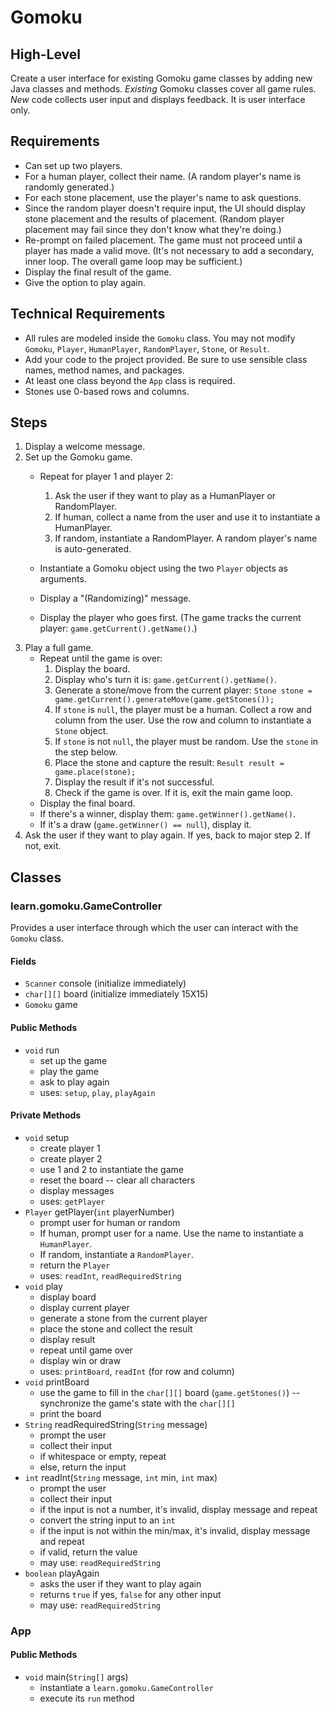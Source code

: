 # Gomoku
## High-Level
Create a user interface for existing Gomoku game classes by adding new Java classes and methods. _Existing_ Gomoku classes cover all game rules. _New_ code collects user input and displays feedback. It is user interface only.
## Requirements
- Can set up two players.
- For a human player, collect their name. (A random player's name is randomly generated.)
- For each stone placement, use the player's name to ask questions.
- Since the random player doesn't require input, the UI should display stone placement and the results of placement. (Random player placement may fail since they don't know what they're doing.)
- Re-prompt on failed placement. The game must not proceed until a player has made a valid move. (It's not necessary to add a secondary, inner loop. The overall game loop may be sufficient.)
- Display the final result of the game.
- Give the option to play again.
## Technical Requirements
- All rules are modeled inside the `Gomoku` class. You may not modify `Gomoku`, `Player`, `HumanPlayer`, `RandomPlayer`, `Stone`, or `Result`.
- Add your code to the project provided. Be sure to use sensible class names, method names, and packages.
- At least one class beyond the `App` class is required.
- Stones use 0-based rows and columns.
## Steps
1. Display a welcome message.
2. Set up the Gomoku game.
    - Repeat for player 1 and player 2:
        1. Ask the user if they want to play as a HumanPlayer or RandomPlayer.
        2. If human, collect a name from the user and use it to instantiate a HumanPlayer.
        3. If random, instantiate a RandomPlayer. A random player's name is auto-generated.

    - Instantiate a Gomoku object using the two `Player` objects as arguments.
    - Display a "(Randomizing)" message.
    - Display the player who goes first. (The game tracks the current player: `game.getCurrent().getName()`.)
3. Play a full game.
    - Repeat until the game is over:
        1. Display the board.
        2. Display who's turn it is: `game.getCurrent().getName()`.
        3. Generate a stone/move from the current player: `Stone stone = game.getCurrent().generateMove(game.getStones());`
        4. If `stone` is `null`, the player must be a human. Collect a row and column from the user. Use the row and column to instantiate a `Stone` object.
        5. If `stone` is not `null`, the player must be random. Use the `stone` in the step below.
        6. Place the stone and capture the result: `Result result = game.place(stone);`
        7. Display the result if it's not successful.
        8. Check if the game is over. If it is, exit the main game loop.
    - Display the final board.
    - If there's a winner, display them: `game.getWinner().getName()`.
    - If it's a draw (`game.getWinner() == null`), display it.
4. Ask the user if they want to play again. If yes, back to major step 2. If not, exit.
## Classes
### learn.gomoku.GameController
Provides a user interface through which the user can interact with the `Gomoku` class.
#### Fields
- `Scanner` console (initialize immediately)
- `char[][]` board (initialize immediately 15X15)
- `Gomoku` game
#### Public Methods
- `void` run
    - set up the game
    - play the game
    - ask to play again
    - uses: `setup`, `play`, `playAgain`
#### Private Methods
- `void` setup
    - create player 1
    - create player 2
    - use 1 and 2 to instantiate the game
    - reset the board -- clear all characters
    - display messages
    - uses: `getPlayer`
- `Player` getPlayer(`int` playerNumber)
    - prompt user for human or random
    - If human, prompt user for a name. Use the name to instantiate a `HumanPlayer`.
    - If random, instantiate a `RandomPlayer`.
    - return the `Player`
    - uses: `readInt`, `readRequiredString`
- `void` play
    - display board
    - display current player
    - generate a stone from the current player
    - place the stone and collect the result
    - display result
    - repeat until game over
    - display win or draw
    - uses: `printBoard`, `readInt` (for row and column)
- `void` printBoard
    - use the game to fill in the `char[][]` board (`game.getStones()`) -- synchronize the game's state with the `char[][]`
    - print the board
- `String` readRequiredString(`String` message)
    - prompt the user
    - collect their input
    - if whitespace or empty, repeat
    - else, return the input
- `int` readInt(`String` message, `int` min, `int` max)
    - prompt the user
    - collect their input
    - if the input is not a number, it's invalid, display message and repeat
    - convert the string input to an `int`
    - if the input is not within the min/max, it's invalid, display message and repeat
    - if valid, return the value
    - may use: `readRequiredString`
- `boolean` playAgain
    - asks the user if they want to play again
    - returns `true` if yes, `false` for any other input
    - may use: `readRequiredString`
### App
#### Public Methods
- `void` main(`String[]` args)
    - instantiate a `learn.gomoku.GameController`
    - execute its `run` method